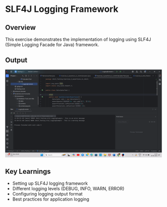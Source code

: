# SLF4J Logging Framework

## Overview
This exercise demonstrates the implementation of logging using SLF4J (Simple Logging Facade for Java) framework.

## Output
![SLF4J Logging Output](output.png)

## Key Learnings
- Setting up SLF4J logging framework
- Different logging levels (DEBUG, INFO, WARN, ERROR)
- Configuring logging output format
- Best practices for application logging
